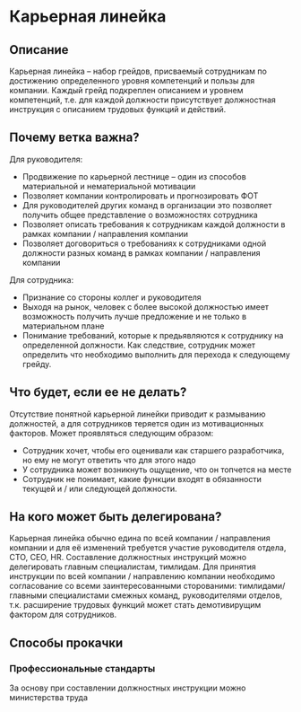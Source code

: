 # Карьерная линейка
## Описание
Карьерная линейка – набор грейдов, присваемый сотрудникам по достижению определенного уровня компетенций и пользы для компании. Каждый грейд подкреплен описанием и уровнем компетенций, т.е. для каждой должности присутствует должностная инструкция с описанием трудовых функций и действий.

## Почему ветка важна?
Для руководителя:
- Продвижение по карьерной лестнице – один из способов материальной и нематериальной мотивации
- Позволяет компании контролировать и прогнозировать ФОТ
- Для руководителей других команд в организации это позволяет получить общее представление о возможностях сотрудника
- Позволяет описать требования к сотрудникам каждой должности в рамках компании / направления компании
- Позволяет договориться о требованиях к сотрудниками одной должности разных команд в рамках компании / направления компании

Для сотрудника:
- Признание со стороны коллег и руководителя
- Выходя на рынок, человек с более высокой должностью имеет возможность получить лучше предложение и не только в материальном плане
- Понимание требований, которые к предьявляются к сотруднику на определенной должности. Как следствие, сотрудник может определить что необходимо выполнить для перехода к следующему грейду.

## Что будет, если ее не делать?
Отсутствие понятной карьерной линейки приводит к размыванию должностей, а для сотрудников теряется один из мотивационных факторов. Может проявляться следующим образом:
- Сотрудник хочет, чтобы его оценивали как старшего разработчика, но ему не могут ответить что для этого надо
- У сотрудника может возникнуть ощущение, что он топчется на месте
- Сотрудник не понимает, какие функции входят в обязанности текущей и / или следующей должности. 

## На кого может быть делегирована?
Карьерная линейка обычно едина по всей компании / направления компании и для её изменений требуется участие руководителя отдела, CTO, CEO, HR. 
Составление должностных инструкций можно делегировать главным специалистам, тимлидам. Для принятия инструкции по всей компании / направлению компании необходимо согласование со всеми заинтересованными сторованими: тимлидами/главными специалистами смежных команд, руководителями отделов, т.к. расширение трудовых функций может стать демотивирущим фактором для сотрудников.

## Способы прокачки
### Профессиональные стандарты
За основу при составлении должностных инструкции можно министерства труда
